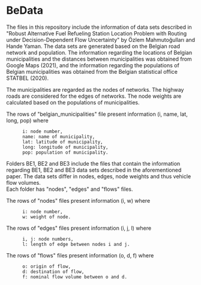 # BeData
The files in this repository include the information of data sets described in "Robust Alternative Fuel Refueling Station Location Problem with Routing under Decision-Dependent Flow Uncertainty" by Özlem Mahmutoğulları and Hande Yaman. The data sets are generated based on the Belgian road network and population. The information regarding the locations of Belgian municipalities and the distances between municipalities was obtained from Google Maps (2021), and the information regarding the populations of Belgian municipalities was obtained from the Belgian statistical office STATBEL (2020). 


The municipalities are regarded as the nodes of networks. The highway roads are considered for the edges of networks. The node weights are calculated based on the populations of municipalities.


The rows of "belgian_municipalities" file present information (i, name, lat, long, pop) where

          i: node number,          
          name: name of municipality,          
          lat: latitude of municipality,          
          long: longitude of municipality,          
          pop: population of municipality.


Folders BE1, BE2 and BE3 include the files that contain the information regarding BE1, BE2 and BE3 data sets described in the aforementioned paper. The data sets differ in nodes, edges, node weights and thus vehicle flow volumes.  
Each folder has "nodes", "edges" and "flows" files.

The rows of "nodes" files present information (i, w) where

          i: node number,
          w: weight of node.
          
The rows of "edges" files present information (i, j, l) where

          i, j: node numbers,
          l: length of edge between nodes i and j.
          
The rows of "flows" files present information (o, d, f) where

          o: origin of flow,
          d: destination of flow,
          f: nominal flow volume between o and d.
